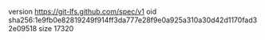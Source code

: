 version https://git-lfs.github.com/spec/v1
oid sha256:1e9fb0e82819249f914ff3da777e28f9e0a925a310a30d42d1170fad32e09518
size 17320

